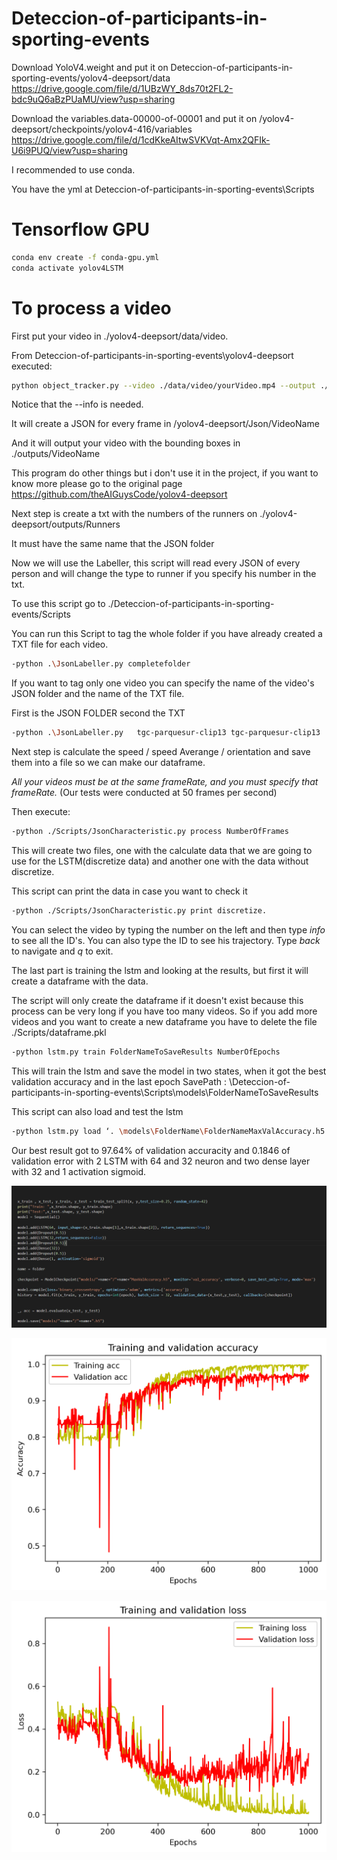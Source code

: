 # Deteccion-of-participants-in-sporting-events
Download YoloV4.weight and put it on Deteccion-of-participants-in-sporting-events/yolov4-deepsort/data
https://drive.google.com/file/d/1UBzWY_8ds70t2FL2-bdc9uQ6aBzPUaMU/view?usp=sharing

Download the variables.data-00000-of-00001 and put it on /yolov4-deepsort/checkpoints/yolov4-416/variables
https://drive.google.com/file/d/1cdKkeAItwSVKVqt-Amx2QFIk-U6i9PUQ/view?usp=sharing


I recommended to use conda.

You have the yml at Deteccion-of-participants-in-sporting-events\Scripts

# Tensorflow GPU
```bash
conda env create -f conda-gpu.yml
conda activate yolov4LSTM
```

# To process a video

First put your video in ./yolov4-deepsort/data/video.

From Deteccion-of-participants-in-sporting-events\yolov4-deepsort executed:

```bash
python object_tracker.py --video ./data/video/yourVideo.mp4 --output ./outputs/yourVideo-Result.avi --model yolov4 --info
```
Notice that the --info is needed.


It will create a JSON for every frame in /yolov4-deepsort/Json/VideoName

And it will output your video with the bounding boxes in ./outputs/VideoName

This program do other things but i don't use it in the project, if you want to know more please go to the original page https://github.com/theAIGuysCode/yolov4-deepsort

Next step is create a txt with the numbers of the runners on ./yolov4-deepsort/outputs/Runners

It must have the same name that the JSON folder

Now we will use the Labeller, this script will read every JSON of every person and will change the type to runner if you specify his number in the txt.

To use this script go to ./Deteccion-of-participants-in-sporting-events/Scripts

You can run this Script to tag the whole folder if you have already created a TXT file for each video.

```bash
-python .\JsonLabeller.py completefolder
```
If you want to tag only one video you can specify the name of the video's JSON folder and the name of the TXT file.

First is the JSON FOLDER second the TXT

```bash
-python .\JsonLabeller.py   tgc-parquesur-clip13 tgc-parquesur-clip13
```
Next step is calculate the speed / speed Averange / orientation and save them into a file so we can make our dataframe.

  
*All your videos must be at the same frameRate, and you must specify that frameRate.* (Our tests were conducted at 50 frames per second)

Then execute:

```bash
-python ./Scripts/JsonCharacteristic.py process NumberOfFrames
```
This will create two files, one with the calculate data that we are going to use for the LSTM(discretize data) and another one with the data without discretize.

This script can print the data in case you want to check it
```bash
-python ./Scripts/JsonCharacteristic.py print discretize.
```
You can select the video by typing the number on the left and then type *info* to see all the ID's. You can also type the ID to see his trajectory. Type *back* to navigate and *q* to exit.

The last part is training the lstm and looking at the results, but first it will create a dataframe with the data.

The script will only create the dataframe if it doesn't exist because this process can be very long if you have too many videos. So if you add more videos and you want to create
a new dataframe you have to delete the file ./Scripts/dataframe.pkl


```bash
-python lstm.py train FolderNameToSaveResults NumberOfEpochs
```
This will train the lstm and save the model in two states, when it got the best validation accuracy and in the last
epoch
SavePath : \Deteccion-of-participants-in-sporting-events\Scripts\models\FolderNameToSaveResults

This script can also load and test the lstm
```bash
-python lstm.py load ‘. \models\FolderName\FolderNameMaxValAccuracy.h5’
```


Our best result got to 97.64% of validation accuracity and 0.1846 of validation error with 2 LSTM with 64 and 32 neuron and two dense layer with 32 and 1 activation sigmoid.
<p align="center"><img src="images/model.png"\></p>
<p align="center"><img src="images/acc.png"\></p>
<p align="center"><img src="images/loss.png"\></p>